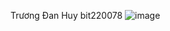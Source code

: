 Trương Đan Huy
bit220078
![image](https://github.com/user-attachments/assets/69da5a8c-4bec-4378-bcfd-990cf036485f)
